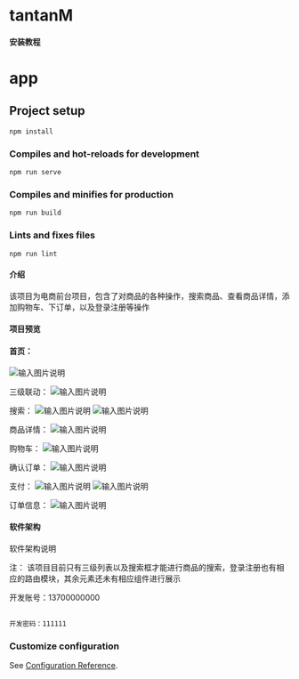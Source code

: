 # tantanM

#### 安装教程

# app

## Project setup
```
npm install
```

### Compiles and hot-reloads for development
```
npm run serve
```

### Compiles and minifies for production
```
npm run build
```

### Lints and fixes files
```
npm run lint
```

#### 介绍
该项目为电商前台项目，包含了对商品的各种操作，搜索商品、查看商品详情，添加购物车、下订单，以及登录注册等操作

#### 项目预览
#### 首页：
![输入图片说明](preview/%E9%A6%96%E9%A1%B5.png)

三级联动：
![输入图片说明](preview/%E4%B8%89%E7%BA%A7%E8%81%94%E5%8A%A8.png)

搜索：
![输入图片说明](preview/%E6%90%9C%E7%B4%A2.png)
![输入图片说明](preview/%E5%95%86%E5%93%81%E5%B1%95%E7%A4%BA.png)

商品详情：
![输入图片说明](preview/%E5%95%86%E5%93%81%E8%AF%A6%E6%83%85.png)

购物车：
![输入图片说明](preview/%E8%B4%AD%E7%89%A9%E8%BD%A6.png)

确认订单：
![输入图片说明](preview/%E8%AE%A2%E5%8D%95.png)

支付：
![输入图片说明](preview/%E6%94%AF%E4%BB%98%E9%A1%B5%E9%9D%A2.png)
![输入图片说明](preview/%E6%94%AF%E4%BB%98%E6%88%90%E5%8A%9F.png)

订单信息：
![输入图片说明](preview/%E8%AE%A2%E5%8D%95%E4%BF%A1%E6%81%AF.png)

#### 软件架构
软件架构说明


注：
该项目目前只有三级列表以及搜索框才能进行商品的搜索，登录注册也有相应的路由模块，其余元素还未有相应组件进行展示

开发账号：13700000000
```

开发密码：111111
```

### Customize configuration
See [Configuration Reference](https://cli.vuejs.org/config/).